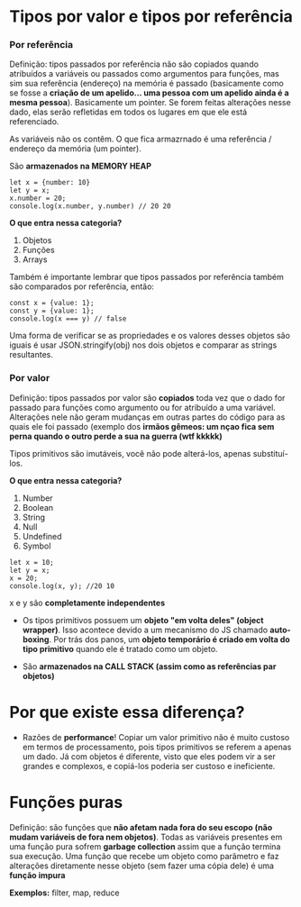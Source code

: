 # Tipos por valor e tipos por referência

### Por referência

Definição: tipos passados por referência não são copiados quando atribuídos a variáveis ou passados como argumentos para funções, mas sim sua referência (endereço) na memória é passado (basicamente como se fosse a **criação de um apelido... uma pessoa com um apelido ainda é a mesma pessoa**). Basicamente um pointer. Se forem feitas alterações nesse dado, elas serão refletidas em todos os lugares em que ele está referenciado.

As variáveis não os contêm. O que fica armazrnado é uma referência / endereço da memória (um pointer).

São **armazenados na MEMORY HEAP**

```
let x = {number: 10}
let y = x;
x.number = 20;
console.log(x.number, y.number) // 20 20
```

**O que entra nessa categoria?**
1. Objetos
2. Funções
3. Arrays

Também é importante lembrar que tipos passados por referência também são comparados por referência, então:

```
const x = {value: 1};
const y = {value: 1};
console.log(x === y) // false
```

Uma forma de verificar se as propriedades e os valores desses objetos são iguais é usar JSON.stringify(obj) nos dois objetos e comparar as strings resultantes.

### Por valor

Definição: tipos passados por valor são **copiados** toda vez que o dado for passado para funções como argumento ou for atribuído a uma variável. Alterações nele não geram mudanças em outras partes do código para as quais ele foi passado (exemplo dos **irmãos gêmeos: um nçao fica sem perna quando o outro perde a sua na guerra (wtf kkkkk)**

Tipos primitivos são imutáveis, você não pode alterá-los, apenas substituí-los.

**O que entra nessa categoria?**
1. Number
2. Boolean 
3. String
4. Null
5. Undefined
6. Symbol

```
let x = 10;
let y = x;
x = 20;
console.log(x, y); //20 10
```

x e y são **completamente independentes**

- Os tipos primitivos possuem um **objeto "em volta deles" (object wrapper)**. Isso acontece devido a um mecanismo do JS chamado **auto-boxing**. Por trás dos panos, um **objeto temporário é criado em volta do tipo primitivo** quando ele é tratado como um objeto.

- São **armazenados na CALL STACK (assim como as referências par objetos)**

# Por que existe essa diferença?

- Razões de **performance**! Copiar um valor primitivo não é muito custoso em termos de processamento, pois tipos primitivos se referem a apenas um dado. Já com objetos é diferente, visto que eles podem vir a ser grandes e complexos, e copiá-los poderia ser custoso e ineficiente.

# Funções puras

Definição: são funções que **não afetam nada fora do seu escopo (não mudam variáveis de fora nem objetos)**. Todas as variáveis presentes em uma função pura sofrem **garbage collection** assim que a função termina sua execução. Uma função que recebe um objeto como parâmetro e faz alterações diretamente nesse objeto (sem fazer uma cópia dele) é uma **função impura**

**Exemplos:** filter, map, reduce
